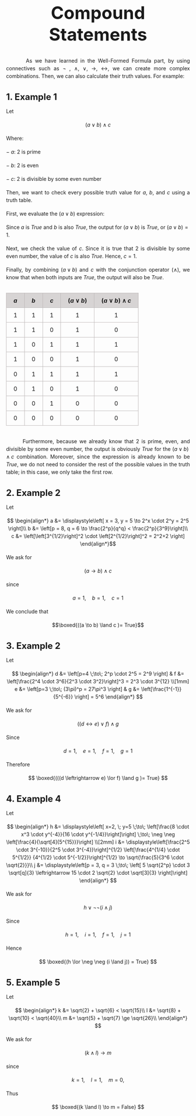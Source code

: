 <h1 style="text-align: center; font-size: 3rem; margin-top: 3rem; margin-bottom: 2rem;"> Compound Statements </h1>

<style>
  h1 {
    text-align: center;
    font-size: 3rem;
    margin-bottom: 2rem; 
    margin-top: 3rem;
  }

  h2 {
    margin-top: 2.5rem;
    margin-bottom: 1rem;
    font-size: 2rem;
  }

  h3 {
    margin-top: 2rem;
    margin-bottom: 0.8rem;
    font-size: 1.5rem;
  }

  p {
    text-align: justify;
    margin-bottom: 1rem;
    line-height: 1.5;
  }

  ol {
    margin-left: 2rem;
    margin-bottom: 1.5rem;
  }

  ol li {
    margin-bottom: 0.5rem;
  }

/* Tables */
table {
  margin: 2rem auto;             /* center the table */
  border-collapse: collapse;
  width: auto;                   /* shrink to content instead of full width */
  text-align: center;
}

th, td {
  border: 1px solid #bcb7b7ff;
  padding: 0.6rem 1.2rem;
  text-align: center;
}

th {
  background-color: #d7d4d4ff;
  font-weight: bold;
}

/* Optional: center caption-like headings */
.table-title {
  text-align: center;
  font-weight: bold;
  margin-bottom: 1rem;
  font-size: 1.2rem;
}
</style>

&nbsp;&nbsp;&nbsp;&nbsp;&nbsp;&nbsp; As we have learned in the Well-Formed Formula part, by using connectives such as $\neg$ , $\land$, $\lor$, $\rightarrow$, $\leftrightarrow$, we can create more complex combinations. Then, we can also calculate their truth values. For example:

### 1. Example 1

Let

$$(a \lor b) \land c$$

Where:  

− $a$: $2$ is prime  

− $b$: $2$ is even  

− $c$: $2$ is divisible by some even number  

Then, we want to check every possible truth value for $a$, $b$, and $c$ using a truth table.

First, we evaluate the $(a \lor b)$ expression:

Since $a$ is *True* and $b$ is also *True*, the output for $(a \lor b)$ is *True*, or $(a \lor b) = 1$.

Next, we check the value of $c$. Since it is true that $2$ is divisible by some even number, the value of $c$ is also *True*. Hence, $c = 1$.

Finally, by combining $(a \lor b)$ and $c$ with the conjunction operator ($\land$), we know that when both inputs are *True*, the output will also be *True*.

| $a$ | $b$ | $c$ | $(a \lor b)$ | $(a \lor b) \land c$ |
|---|---|---|-------|-------------|
| 1 | 1 | 1 |   1   |      1      |
| 1 | 1 | 0 |   1   |      0      |
| 1 | 0 | 1 |   1   |      1      |
| 1 | 0 | 0 |   1   |      0      |
| 0 | 1 | 1 |   1   |      1      |
| 0 | 1 | 0 |   1   |      0      |
| 0 | 0 | 1 |   0   |      0      |
| 0 | 0 | 0 |   0   |      0      |

&nbsp;&nbsp;&nbsp;&nbsp;&nbsp;&nbsp; Furthermore, because we already know that $2$ is prime, even, and divisible by some even number, the output is obviously *True* for the $(a \lor b) \land c$ combination. Moreover, since the expression is already known to be *True*, we do not need to consider the rest of the possible values in the truth table; in this case, we only take the first row.

### 2. Example 2

Let

$$ 
\begin{align*}
a &= \displaystyle\left[ x = 3, y = 5 \to 2^x \cdot 2^y = 2^5 \right]\\
b &= \left[p = 8, q = 6 \to \frac{2^p}{q^q} < \frac{2^p}{3^9}\right]\\
c &= \left[\left[3^{1/2}\right]^2 \cdot \left[2^{1/2}\right]^2 = 2^2+2 \right] 
\end{align*}$$

We ask for  

$$(a \to b) \land c$$

since

$$ a = 1, \quad b= 1, \quad c= 1$$

We conclude that

$$\boxed{((a \to b) \land c )= True}$$

### 3. Example 2

Let

$$
\begin{align*}
d &= \left[p=4 \;\to\; 2^p \cdot 2^5 = 2^9 \right] &
f &= \left[\frac{2^4 \cdot 3^6}{2^3 \cdot 3^2}\right]^3 = 2^3 \cdot 3^{12} \\[1mm]
e &= \left[p=3 \;\to\; (3\pi)^p = 27\pi^3 \right] &
g &= \left[\frac{1^{-1}}{5^{-6}} \right] = 5^6
\end{align*}
$$

We ask for  

$$
((d \leftrightarrow e) \lor f) \land g
$$

Since

$$
d = 1, \quad e = 1, \quad f = 1 , \quad g = 1
$$

Therefore

$$
\boxed{(((d \leftrightarrow e) \lor f) \land g )= True}
$$

### 4. Example 4

Let

$$
\begin{align*}
h &= \displaystyle\left[ x=2, \; y=5 \;\to\; \left[\frac{8 \cdot x^3 \cdot y^{-4}}{16 \cdot y^{-1/4}}\right]\right] 
      \;\to\; \neg \neg \left[\frac{4}{\sqrt[4]{5^{15}}}\right] \\[2mm]
i &= \displaystyle\left[\frac{2^5 \cdot 3^{-10}}{2^5 \cdot 3^{-4}}\right]^{1/2}
      \left[\frac{4^{1/4} \cdot 5^{1/2}} {4^{1/2} \cdot 5^{-1/2}}\right]^{1/2} \to \sqrt{\frac{5}{3^6 \cdot \sqrt{2}}}\\
j &= \displaystyle\left[p = 3, q = 3 \;\to\; \left[ 5 \sqrt{2^p} \cdot 3 \sqrt[q]{3} 
      \leftrightarrow 15 \cdot 2 \sqrt{2} \cdot \sqrt[3]{3} \right]\right]
\end{align*}
$$

We ask for

$$h \lor \neg \neg (i \land j)$$

Since

$$
h = 1, \quad i = 1, \quad f = 1 , \quad j = 1
$$

Hence

$$
\boxed{(h \lor \neg \neg (i \land j)) = True}
$$

### 5. Example 5

Let

$$ \begin{align*}
k &= \sqrt{2} + \sqrt{6} < \sqrt{15}\\
l &= \sqrt{8} + \sqrt{10} < \sqrt{40}\\
m &= \sqrt{5} + \sqrt{7} \ge \sqrt{26}\\
\end{align*}
$$

We ask for

$$(k \land l) \to m$$

since

$$
k = 1, \quad l = 1, \quad m = 0 ,
$$

Thus

$$
\boxed{(k \land l) \to m = False}
$$
